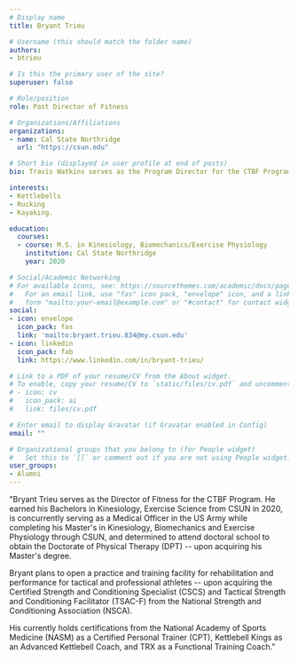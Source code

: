 ```yaml
---
# Display name
title: Bryant Trieu

# Username (this should match the folder name)
authors:
- btrieu

# Is this the primary user of the site?
superuser: false

# Role/position
role: Past Director of Fitness

# Organizations/Affiliations
organizations:
- name: Cal State Northridge
  url: "https://csun.edu"

# Short bio (displayed in user profile at end of posts)
bio: Travis Watkins serves as the Program Director for the CTBF Program.

interests:
- Kettlebells
- Rucking
- Kayaking.

education:
  courses:
  - course: M.S. in Kinesiology, Biomechanics/Exercise Physiology
    institution: Cal State Northridge
    year: 2020

# Social/Academic Networking
# For available icons, see: https://sourcethemes.com/academic/docs/page-builder/#icons
#   For an email link, use "fas" icon pack, "envelope" icon, and a link in the
#   form "mailto:your-email@example.com" or "#contact" for contact widget.
social:
- icon: envelope
  icon_pack: fas
  link: 'mailto:bryant.trieu.834@my.csun.edu'
- icon: linkedin
  icon_pack: fab
  link: https://www.linkedin.com/in/bryant-trieu/

# Link to a PDF of your resume/CV from the About widget.
# To enable, copy your resume/CV to `static/files/cv.pdf` and uncomment the lines below.
# - icon: cv
#   icon_pack: ai
#   link: files/cv.pdf

# Enter email to display Gravatar (if Gravatar enabled in Config)
email: ""

# Organizational groups that you belong to (for People widget)
#   Set this to `[]` or comment out if you are not using People widget.
user_groups:
- Alumni
---
```


"Bryant Trieu serves as the Director of Fitness for the CTBF Program. He earned his Bachelors in Kinesiology, Exercise Science from CSUN in 2020, is concurrently serving as a Medical Officer in the US Army while completing his Master's in Kinesiology, Biomechanics and Exercise Physiology through CSUN, and determined to attend doctoral school to obtain the Doctorate of Physical Therapy (DPT) -- upon acquiring his Master's degree. 

Bryant plans to open a practice and training facility for rehabilitation and performance for tactical and professional athletes -- upon acquiring the Certified Strength and Conditioning Specialist (CSCS) and Tactical Strength and Conditioning Facilitator (TSAC-F) from the National Strength and Conditioning Association (NSCA).

His currently holds certifications from the National Academy of Sports Medicine (NASM) as a Certified Personal Trainer (CPT), Kettlebell Kings as an Advanced Kettlebell Coach, and TRX as a Functional Training Coach."